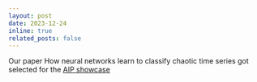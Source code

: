 ```yaml
---
layout: post
date: 2023-12-24
inline: true
related_posts: false
---
```


Our paper How neural networks learn to classify chaotic time series got selected for the [AIP showcase](https://www.growkudos.com/publications/10.1063%252F5.0160813/reader)